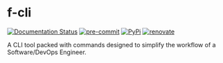 # f-cli

[![Documentation Status](https://readthedocs.org/projects/f-cli/badge/?version=latest)](https://f-cli.readthedocs.io/en/latest/)
[![pre-commit](https://img.shields.io/badge/pre--commit-enabled-brightgreen?logo=pre-commit)](https://github.com/pre-commit/pre-commit)
[![PyPi](https://img.shields.io/pypi/v/runway?style=flat)](https://pypi.org/project/f-cli/)
[![renovate](https://img.shields.io/badge/enabled-brightgreen?logo=renovatebot&logoColor=%2373afae&label=renovate)](https://developer.mend.io/github/finleyfamily/f-cli)

A CLI tool packed with commands designed to simplify the workflow of a Software/DevOps Engineer.
